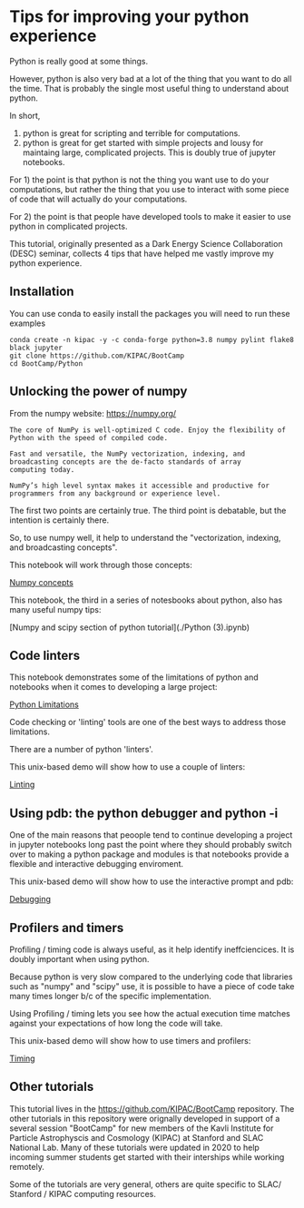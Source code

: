 # Tips for improving your python experience

Python is really good at some things.

However, python is also very bad at a lot of the thing that you want to do all the time.  That is probably the single
most useful thing to understand about python.

In short,
  1. python is great for scripting and terrible for computations.
  2. python is great for get started with simple projects and lousy
     for maintaing large, complicated projects.  This is doubly true
     of jupyter notebooks.

For 1) the point is that python is not the thing you want use to do your computations, but
rather the thing that you use to interact with some piece of code that
will actually do your computations.

For 2) the point is that people have developed tools to make it easier
to use python in complicated projects.

This tutorial, originally presented as a Dark Energy Science
Collaboration (DESC) seminar, collects 4 tips that have helped me
vastly improve my python experience.


## Installation 

You can use conda to easily install the packages you will need to run these examples

    conda create -n kipac -y -c conda-forge python=3.8 numpy pylint flake8 black jupyter
    git clone https://github.com/KIPAC/BootCamp
    cd BootCamp/Python


## Unlocking the power of numpy

From the numpy website: https://numpy.org/

    The core of NumPy is well-optimized C code. Enjoy the flexibility of Python with the speed of compiled code.

    Fast and versatile, the NumPy vectorization, indexing, and
    broadcasting concepts are the de-facto standards of array
    computing today.

	NumPy’s high level syntax makes it accessible and productive for programmers from any background or experience level.

The first two points are certainly true.  The third point is
debatable, but the intention is certainly there.

So, to use numpy well, it help to understand the "vectorization,
indexing, and broadcasting concepts".

This notebook will work through those concepts:

[Numpy concepts](./Numpy.ipynb)


This notebook, the third in a series of notesbooks about python, also
has many useful numpy tips:

[Numpy and scipy section of python tutorial](./Python \(3\).ipynb)



## Code linters

This notebook demonstrates some of the limitations of python and
notebooks when it comes to developing a large project:

[Python Limitations](./StuffNotToDoInNotebooks.ipynb)

Code checking or 'linting' tools are one of the best ways to address
those limitations.

There are a number of python 'linters'.

This unix-based demo will show how to use a couple of linters:

[Linting](./Linting.md)




## Using pdb: the python debugger and python -i

One of the main reasons that peoople tend to continue developing a project
in jupyter notebooks long past the point where they should probably
switch over to making a python package and modules is that notebooks
provide a flexible and interactive debugging enviroment.

This unix-based demo will show how to use the interactive prompt and pdb:

[Debugging](./Debugging.md)


## Profilers and timers

Profiling / timing code is always useful, as it help identify
ineffciencices.  It is doubly important when using python.

Because python is very slow compared to the underlying code
that libraries such as "numpy" and "scipy" use, it is possible to have
a piece of code take many times longer b/c of the specific
implementation.

Using Profiling / timing lets you see how the actual execution
time matches against your expectations of how long the code will take.

This unix-based demo will show how to use timers and profilers:

[Timing](./Timing.md)



## Other tutorials

This tutorial lives in the https://github.com/KIPAC/BootCamp
repository.  The other tutorials in this repository were
orignally developed in support of a several session "BootCamp" for
new members of the Kavli Institute for Particle Astrophyscis and
Cosmology (KIPAC) at Stanford and SLAC National Lab.   Many of these
tutorials were updated in 2020 to help incoming summer students get
started with their interships while working remotely.

Some of the tutorials are very general, others are quite specific to
SLAC/ Stanford / KIPAC computing resources.



